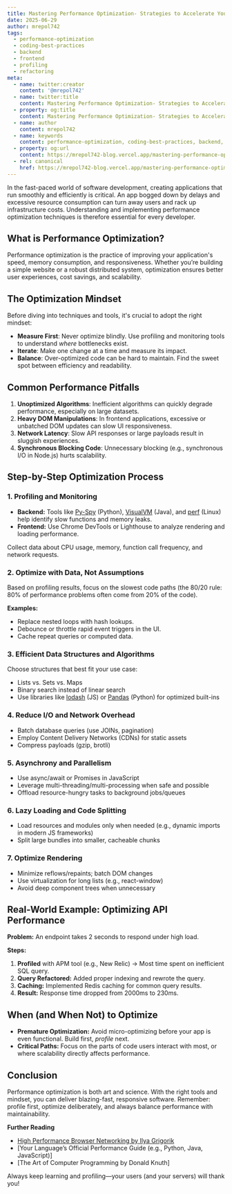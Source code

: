 ```yaml
---
title: Mastering Performance Optimization- Strategies to Accelerate Your Applications
date: 2025-06-29
author: mrepol742
tags:
  - performance-optimization
  - coding-best-practices
  - backend
  - frontend
  - profiling
  - refactoring
meta:
  - name: twitter:creator
    content: '@mrepol742'
  - name: twitter:title
    content: Mastering Performance Optimization- Strategies to Accelerate Your Applications
  - property: og:title
    content: Mastering Performance Optimization- Strategies to Accelerate Your Applications
  - name: author
    content: mrepol742
  - name: keywords
    content: performance-optimization, coding-best-practices, backend, frontend, profiling, refactoring
  - property: og:url
    content: https://mrepol742-blog.vercel.app/mastering-performance-optimization-strategies-to-accelerate-your-applications/
  - rel: canonical
    href: https://mrepol742-blog.vercel.app/mastering-performance-optimization-strategies-to-accelerate-your-applications/
---
```


In the fast-paced world of software development, creating applications that run smoothly and efficiently is critical. An app bogged down by delays and excessive resource consumption can turn away users and rack up infrastructure costs. Understanding and implementing performance optimization techniques is therefore essential for every developer. 

## What is Performance Optimization?

Performance optimization is the practice of improving your application's speed, memory consumption, and responsiveness. Whether you’re building a simple website or a robust distributed system, optimization ensures better user experiences, cost savings, and scalability.

## The Optimization Mindset

Before diving into techniques and tools, it's crucial to adopt the right mindset:

- **Measure First**: Never optimize blindly. Use profiling and monitoring tools to understand *where* bottlenecks exist.
- **Iterate**: Make one change at a time and measure its impact.
- **Balance**: Over-optimized code can be hard to maintain. Find the sweet spot between efficiency and readability.

## Common Performance Pitfalls

1. **Unoptimized Algorithms**: Inefficient algorithms can quickly degrade performance, especially on large datasets.
2. **Heavy DOM Manipulations**: In frontend applications, excessive or unbatched DOM updates can slow UI responsiveness.
3. **Network Latency**: Slow API responses or large payloads result in sluggish experiences.
4. **Synchronous Blocking Code**: Unnecessary blocking (e.g., synchronous I/O in Node.js) hurts scalability.

## Step-by-Step Optimization Process

### 1. Profiling and Monitoring

- **Backend:** Tools like [Py-Spy](https://github.com/benfred/py-spy) (Python), [VisualVM](https://visualvm.github.io/) (Java), and [perf](https://perf.wiki.kernel.org/index.php/Main_Page) (Linux) help identify slow functions and memory leaks.
- **Frontend:** Use Chrome DevTools or Lighthouse to analyze rendering and loading performance.

Collect data about CPU usage, memory, function call frequency, and network requests.

### 2. Optimize with Data, Not Assumptions

Based on profiling results, focus on the slowest code paths (the 80/20 rule: 80% of performance problems often come from 20% of the code).

**Examples:**
- Replace nested loops with hash lookups.
- Debounce or throttle rapid event triggers in the UI.
- Cache repeat queries or computed data.

### 3. Efficient Data Structures and Algorithms

Choose structures that best fit your use case:
- Lists vs. Sets vs. Maps
- Binary search instead of linear search
- Use libraries like [lodash](https://lodash.com/) (JS) or [Pandas](https://pandas.pydata.org/) (Python) for optimized built-ins

### 4. Reduce I/O and Network Overhead

- Batch database queries (use JOINs, pagination)
- Employ Content Delivery Networks (CDNs) for static assets
- Compress payloads (gzip, brotli)

### 5. Asynchrony and Parallelism

- Use async/await or Promises in JavaScript
- Leverage multi-threading/multi-processing when safe and possible
- Offload resource-hungry tasks to background jobs/queues

### 6. Lazy Loading and Code Splitting

- Load resources and modules only when needed (e.g., dynamic imports in modern JS frameworks)
- Split large bundles into smaller, cacheable chunks

### 7. Optimize Rendering

- Minimize reflows/repaints; batch DOM changes
- Use virtualization for long lists (e.g., react-window)
- Avoid deep component trees when unnecessary

## Real-World Example: Optimizing API Performance

**Problem:** An endpoint takes 2 seconds to respond under high load.

**Steps:**
1. **Profiled** with APM tool (e.g., New Relic) -> Most time spent on inefficient SQL query.
2. **Query Refactored:** Added proper indexing and rewrote the query.
3. **Caching:** Implemented Redis caching for common query results.
4. **Result:** Response time dropped from 2000ms to 230ms.

## When (and When Not) to Optimize

- **Premature Optimization:** Avoid micro-optimizing before your app is even functional. Build first, *profile* next.
- **Critical Paths:** Focus on the parts of code users interact with most, or where scalability directly affects performance.

## Conclusion

Performance optimization is both art and science. With the right tools and mindset, you can deliver blazing-fast, responsive software. Remember: profile first, optimize deliberately, and always balance performance with maintainability.

**Further Reading**
- [High Performance Browser Networking by Ilya Grigorik](https://hpbn.co/)
- [Your Language’s Official Performance Guide (e.g., Python, Java, JavaScript)]
- [The Art of Computer Programming by Donald Knuth]

Always keep learning and profiling—your users (and your servers) will thank you!
